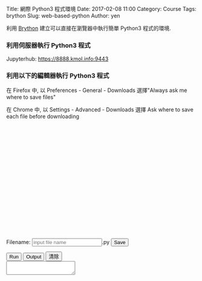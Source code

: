 Title: 網際 Python3 程式環境
Date: 2017-02-08 11:00
Category: Course
Tags: brython
Slug: web-based-python
Author: yen

利用 <a href="https://brython.info/">Brython</a> 建立可以直接在瀏覽器中執行簡單 Python3 程式的環境.

<!-- PELICAN_END_SUMMARY -->

<!-- 導入 FileSaver 與 filereader -->
<script type="text/javascript" src="./../ace/FileSaver.min.js"></script>
<script type="text/javascript" src="./../ace/filereader.js"></script>

<!-- 導入 Brython 標準程式庫 -->
<!-- <script type="text/javascript" src="https://cdn.rawgit.com/brython-dev/brython/master/www/src/brython_dist.js">
</script> -->

<!-- 為了讓 import script1 可以正確運行, 停留在 Brython 3.2.9 版 -->

<script type="text/javascript" src="https://cdn.rawgit.com/brython-dev/brython/3.2.9/www/src/brython_dist.js">
</script>

<!-- 啟動 Brython -->
<script>
window.onload=function(){
brython(1);
}
</script>

<!-- 以下可利用 Brython 環境執行 Python3 程式 -->
<!-- 假如需要用圖型表示數字, 則利用 canvas 繪圖 -->
<!-- <canvas id="plotarea" width="600" height="400"></canvas> -->

<div id="container1"></div>
<script type="text/python3">
from browser import document, html
container1 = document['container1']
</script>

### 利用伺服器執行 Python3 程式

Jupyterhub: <a href="https://8888.kmol.info:9443">https://8888.kmol.info:9443</a>

### 利用以下的編輯器執行 Python3 程式

在 Firefox 中, 以 Preferences - General - Downloads 選擇"Always ask me where to save files"

在 Chrome 中, 以 Settings - Advanced - Downloads 選擇 Ask where to save each file before downloading

<script src="./../ace/ace.js" type="text/javascript" charset="utf-8"></script>
<script src="./../ace/ext-language_tools.js" type="text/javascript" charset="utf-8"></script>
<script src="./../ace/mode-python3.js" type="text/javascript" charset="utf-8"></script>
<script src="./../ace/snippets/python.js" type="text/javascript" charset="utf-8"></script>
<!-- 請注意, 這裡使用 Javascript 將 localStorage["py_src"] 中存在近端瀏覽器的程式碼, 由使用者決定存檔名稱-->
<script type="text/javascript">
function doSave(){
    var blob = new Blob([localStorage["py_src"]], {type: "text/plain;charset=utf-8"});
    filename = document.getElementById('filename').value
    saveAs(blob, filename+".py");
}
</script>

<script type="text/python3" id="script1">
import sys
import time
import traceback
import javascript

from browser import document as doc, window, alert

has_ace = True
try:
    editor = window.ace.edit("editor")
    session = editor.getSession()
    session.setMode("ace/mode/python")

    editor.setOptions({
     'enableLiveAutocompletion': True,
     'enableSnippets': True,
     'highlightActiveLine': False,
     'highlightSelectedWord': True
    })
except:
    from browser import html
    editor = html.TEXTAREA(rows=20, cols=70)
    doc["editor"] <= editor
    def get_value(): return editor.value
    def set_value(x):editor.value = x
    editor.getValue = get_value
    editor.setValue = set_value
    has_ace = False

if hasattr(window, 'localStorage'):
    from browser.local_storage import storage
else:
    storage = None

def reset_src():
    if storage is not None and "py_src" in storage:
        editor.setValue(storage["py_src"])
    else:
        editor.setValue('for i in range(10):\n\tprint(i)')
    editor.scrollToRow(0)
    editor.gotoLine(0)

def reset_src_area():
    if storage and "py_src" in storage:
        editor.value = storage["py_src"]
    else:
        editor.value = 'for i in range(10):\n\tprint(i)'

class cOutput:

    def __init__(self,target):
        self.target = doc[target]
    def write(self,data):
        self.target.value += str(data)
        

#if "console" in doc:
sys.stdout = cOutput("console")
sys.stderr = cOutput("console")

def to_str(xx):
    return str(xx)

info = sys.implementation.version
doc['version'].text = 'Brython %s.%s.%s' % (info.major, info.minor, info.micro)

output = ''

def show_console(ev):
    doc["console"].value = output
    doc["console"].cols = 60
    doc["console"].rows = 10

# load a Python script
def load_script(evt):
    _name = evt.target.value + '?foo=%s' % time.time()
    editor.setValue(open(_name).read())

# run a script, in global namespace if in_globals is True
def run(*args):
    global output
    doc["console"].value = ''
    src = editor.getValue()
    if storage is not None:
       storage["py_src"] = src

    t0 = time.perf_counter()
    try:
        #ns = {'__name__':'__main__'}
        ns = {'__name__':'editor'}
        exec(src, ns)
        state = 1
    except Exception as exc:
        traceback.print_exc(file=sys.stderr)
        state = 0
    output = doc["console"].value

    print('<completed in %6.2f ms>' % ((time.perf_counter() - t0) * 1000.0))
    return state

if has_ace:
    reset_src()
else:
    reset_src_area()
    
def clear_console(ev):
    doc["console"].value = ""

doc['run'].bind('click',run)
doc['show_console'].bind('click',show_console)
doc['clear_console'].bind('click',clear_console)
</script>

<div id="version"></div>
<div id="editor" style="width:600px;height:300px;"></div>

<!-- 以下的表單與按鈕與前面的 Javascript doSave 函式以及 FileSaver.min.js 互相配合 -->

<form>
    <label>Filename: <input type="text" id="filename" placeholder="input file name"/>.py</label>
    <input type="submit" value="Save" onclick="doSave();"/>
</form>
<button id="run">Run</button>
<button id="show_console">Output</button>
<button id="clear_console">清除</button>
<div style="width:100%;height:100%;">
<textarea id="console" autocomplete="off"></textarea>
</div>
<div id="common"></div>

<script type="text/python3">
from browser import document as doc
import script1

def ex1(ev):
    script1.editor.setValue('''#ex1 簡單的 for 迴圈範例
    for i in range(10):
        print(i)
    ''')
    script1.editor.scrollToRow(0)
    script1.editor.gotoLine(0)
doc['ex1'].bind('click',ex1)
</script><a id="ex1">ex1</a>-for 迴圈

<script type="text/python3">
from browser import document as doc
import script1

def ex2(ev):
    script1.editor.setValue('''#溫度轉換程式
from browser import document as doc

# 因為此函式與滑鼠互動, 需要 event 當作輸入
def convTemp():
    mystring = ""
    cdegree = input("請輸入攝氏溫度:")
    fdegree = float(cdegree)*9/5 + 32
    output_string = "攝氏 " + str(cdegree) + "度=華氏 " + str(fdegree) + "度" 
    # 利用 print() 將轉換結果送到 console 區
    print(output_string)

#直接呼叫 convTemp() 執行
convTemp()
    ''')
    script1.editor.scrollToRow(0)
    script1.editor.gotoLine(0)
doc['ex2'].bind('click',ex2)
</script><a id="ex2">ex2</a>-溫度換算

<script type="text/python3">
from browser import document
import script1

def get_file(e):
    data = open("./../python_ex/for1.py").read()
    script1.editor.setValue(data)
    script1.editor.scrollToRow(0)
    script1.editor.gotoLine(0)
    
document["get"].bind("click", get_file)
</script>

<script type="text/python3">
from browser import document
import script1

def get_temp1(e):
    data = open("./../python_ex/temp1.py").read()
    script1.editor.setValue(data)
    script1.editor.scrollToRow(0)
    script1.editor.gotoLine(0)
    
document["get_temp1"].bind("click", get_temp1)
</script>

<script type="text/python3">
from browser import document
import script1

def get_ver_and_kw(e):
    data = open("./../python_ex/ver_and_kw.py").read()
    script1.editor.setValue(data)
    script1.editor.scrollToRow(0)
    script1.editor.gotoLine(0)
    
document["get_ver_and_kw"].bind("click", get_ver_and_kw)
</script>

<button id="get">for1.py</button><button id="get_temp1">temp1.py</button><button id="get_ver_and_kw">ver_and_kw.py</button>
